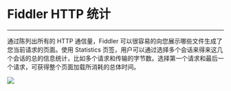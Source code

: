 # Fiddler HTTP 统计

---

通过陈列出所有的 HTTP 通信量，Fiddler 可以很容易的向您展示哪些文件生成了您当前请求的页面。使用 Statistics 页签，用户可以通过选择多个会话来得来这几个会话的总的信息统计，比如多个请求和传输的字节数。选择第一个请求和最后一个请求，可获得整个页面加载所消耗的总体时间。

![](/assets/Lusifer1517157702.png)